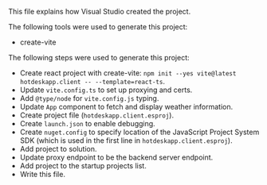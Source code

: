 This file explains how Visual Studio created the project.

The following tools were used to generate this project:
- create-vite

The following steps were used to generate this project:
- Create react project with create-vite: `npm init --yes vite@latest hotdeskapp.client -- --template=react-ts`.
- Update `vite.config.ts` to set up proxying and certs.
- Add `@type/node` for `vite.config.js` typing.
- Update `App` component to fetch and display weather information.
- Create project file (`hotdeskapp.client.esproj`).
- Create `launch.json` to enable debugging.
- Create `nuget.config` to specify location of the JavaScript Project System SDK (which is used in the first line in `hotdeskapp.client.esproj`).
- Add project to solution.
- Update proxy endpoint to be the backend server endpoint.
- Add project to the startup projects list.
- Write this file.
